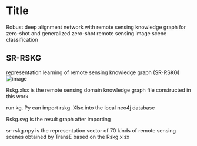 # Title
Robust deep alignment network with remote sensing knowledge graph for zero-shot and generalized zero-shot remote sensing image scene classification

## SR-RSKG
representation learning of remote sensing knowledge graph (SR-RSKG)
![image](https://github.com/kdy2021/SR-RSKG/blob/main/RSKG.svg)

Rskg.xlsx is the remote sensing domain knowledge graph file constructed in this work

run kg. Py can import rskg. Xlsx into the local neo4j database

Rskg.svg is the result graph after importing

sr-rskg.npy is the representation vector of 70 kinds of remote sensing scenes obtained by TransE based on the Rskg.xlsx
